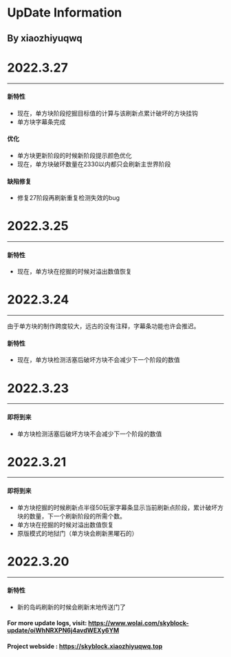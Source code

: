 # UpDate Information
## By xiaozhiyuqwq
# 2022.3.27

---

#### 新特性

- 现在，单方块阶段挖掘目标值的计算与该刷新点累计破坏的方块挂钩
- 单方块字幕条完成

#### 优化

- 单方块更新阶段的时候新阶段提示颜色优化
- 现在，单方块破环数量在2330以内都只会刷新主世界阶段

#### 缺陷修复

- 修复27阶段再刷新重复检测失效的bug

# 2022.3.25

---

#### 新特性

- 现在，单方块在挖掘的时候对溢出数值恢复

# 2022.3.24

---

由于单方块的制作跨度较大，远古的没有注释，字幕条功能也许会推迟。

#### 新特性

- 现在，单方块检测活塞后破坏方块不会减少下一个阶段的数值

# 2022.3.23

---

#### 即将到来

- 单方块检测活塞后破坏方块不会减少下一个阶段的数值

# 2022.3.21

---

#### 即将到来

- 单方块挖掘的时候刷新点半径50玩家字幕条显示当前刷新点阶段，累计破坏方块的数量，下一个刷新阶段的所需个数。
- 单方块在挖掘的时候对溢出数值恢复
- 原版模式的地狱门（单方块会刷新黑曜石的）

# 2022.3.20

---

#### 新特性

- 新的岛屿刷新的时候会刷新末地传送门了

#### For more update logs, visit: https://www.wolai.com/skyblock-update/oiWhNRXPN6j4avdWEXy6YM
#### Project webside : https://skyblock.xiaozhiyuqwq.top